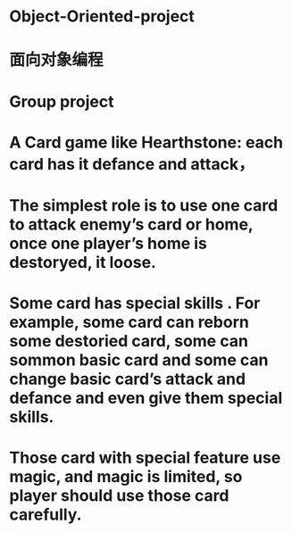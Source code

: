 # Object-Oriented-project
# 面向对象编程
# Group project
# A Card game like Hearthstone: each card has it defance and attack，
# The simplest role is to use one card to attack enemy’s card or home, once one player’s home is destoryed, it loose. 
# Some card has special skills . For example, some card can reborn some destoried card, some can sommon basic card and some can change basic card’s attack and defance and even give them special skills. 
# Those card with special feature use magic, and magic is limited, so player should use those card carefully. 

